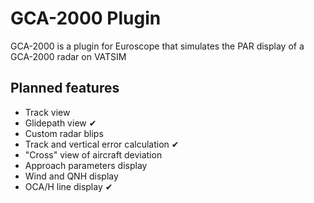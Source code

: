 # GCA-2000 Plugin
GCA-2000 is a plugin for Euroscope that simulates the PAR display of a GCA-2000 radar on VATSIM

## Planned features
* Track view
* Glidepath view ✔
* Custom radar blips
* Track and vertical error calculation ✔
* "Cross" view of aircraft deviation
* Approach parameters display
* Wind and QNH display
* OCA/H line display ✔
